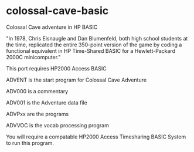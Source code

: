 # colossal-cave-basic
Colossal Cave adventure in HP BASIC

"In 1978, Chris Eisnaugle and Dan Blumenfeld, both high school students at the time, replicated the entire 350-point version of the game by coding a functional equivalent in HP Time-Shared BASIC for a Hewlett-Packard 2000C minicomputer."

This port requires HP2000 Access BASIC

ADVENT is the start program for Colossal Cave Adventure

ADV000 is a commentary

ADV001 is the Adventure data file

ADVPxx are the programs

ADVVOC is the vocab processing program

You will require a compatable HP2000 Access Timesharing BASIC System to run this program.

